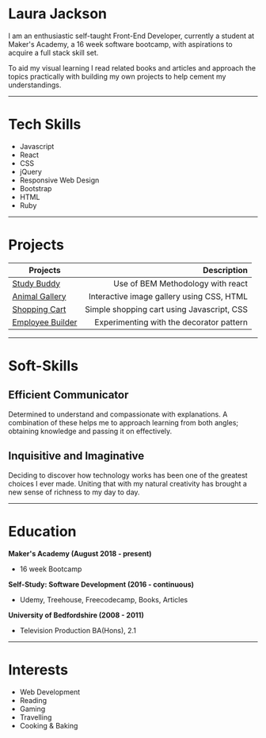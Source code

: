 # Laura Jackson #

I am an enthusiastic self-taught Front-End Developer, currently a student at Maker's Academy, a 16 week software bootcamp, with aspirations to acquire a full stack skill set.

To aid my visual learning I read related books and articles and approach the topics practically with building my own projects to help cement my understandings.

___

Tech Skills
=========

- Javascript
- React
- CSS
- jQuery
- Responsive Web Design
- Bootstrap
- HTML
- Ruby

***

Projects
=========

  | Projects                                                    | Description                                  |
  | ----------------------------------------------------------- |---------------------------------------------:|
  | [Study Buddy](https://codepen.io/ShinyVerse/pen/WyLVyX )    |      Use of BEM Methodology with react       |
  | [Animal Gallery](https://codepen.io/ShinyVerse/pen/rKvvOj)  |  Interactive image gallery using CSS, HTML   |
  | [Shopping Cart](https://codepen.io/ShinyVerse/pen/QxrbqQ)   | Simple shopping cart using Javascript, CSS   |
  | [Employee Builder](https://codepen.io/ShinyVerse/pen/dKLxaw)|   Experimenting with the decorator pattern   |

  ***

Soft-Skills
===========

## Efficient Communicator ##

  Determined to understand and compassionate with explanations. A combination of these helps me to approach learning from both angles; obtaining knowledge and passing it on effectively.

## Inquisitive and Imaginative ##

  Deciding to discover how technology works has been one of the greatest choices I ever made. Uniting that with my natural creativity has brought a new sense of richness to my day to day.

___

Education
=========

**Maker's Academy (August 2018 - present)**

  - 16 week Bootcamp

**Self-Study: Software Development (2016 - continuous)**

  - Udemy, Treehouse, Freecodecamp, Books, Articles

**University of Bedfordshire (2008 - 2011)**

  - Television Production BA(Hons), 2.1

***

Interests
=========

* Web Development
* Reading
* Gaming
* Travelling
* Cooking & Baking
